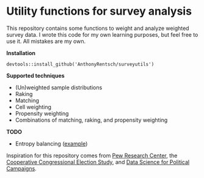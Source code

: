 # Utility functions for survey analysis

This repository contains some functions to weight and analyze weighted survey data. I wrote this code for my own learning purposes, but feel free to use it. All mistakes are my own.

**Installation**

```
devtools::install_github('AnthonyRentsch/surveyutils')
```

**Supported techniques**
- (Un)weighted sample distributions
- Raking
- Matching
- Cell weighting
- Propensity weighting
- Combinations of matching, raking, and propensity weighting

**TODO** 
- Entropy balancing ([example](https://github.com/cran/ebal/tree/master/R))

Inspiration for this repository comes from [Pew Research Center](https://www.pewresearch.org/methods/2018/01/26/how-different-weighting-methods-work/), the [Cooperative Congressional Election Study](https://cces.gov.harvard.edu/), and [Data Science for Political Campaigns](https://github.com/therriault/dsforcampaigns_fall2019_public).